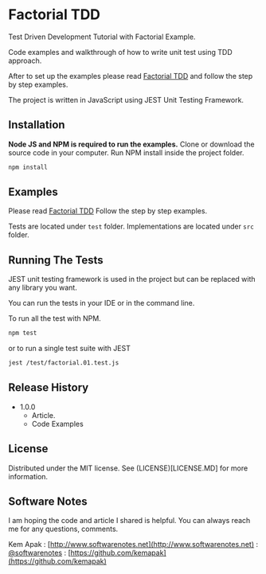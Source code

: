 # Factorial TDD

Test Driven Development Tutorial with Factorial Example.

Code examples and walkthrough of how to write unit test using TDD approach.

After to set up the examples please read [Factorial TDD](factorial-tdd.md) and follow the step by step examples.

The project is written in JavaScript using JEST Unit Testing Framework.

## Installation

**Node JS and NPM is required to run the examples.**
Clone or download the source code in your computer.
Run NPM install inside the project folder.

```sh
npm install
```

## Examples

Please read [Factorial TDD](factorial-tdd.md)
Follow the step by step examples.

Tests are located under `test` folder.
Implementations are located under `src` folder.

## Running The Tests
JEST unit testing framework is used in the project but can be replaced with any library you want.

You can run the tests in your IDE or in the command line.

To run all the test with NPM.

```sh
npm test
```

or to run a single test suite with JEST

```sh
jest /test/factorial.01.test.js
```

## Release History

* 1.0.0
	* Article.
	* Code Examples

## License
Distributed under the MIT license. See (LICENSE)[LICENSE.MD] for more information.

## Software Notes

I am hoping the code and article I shared is helpful. You can always reach me for any questions, comments.

Kem Apak
: [http://www.softwarenotes.net](http://www.softwarenotes.net)
: [@softwarenotes](https://twitter.com/softwarenotes)
: [https://github.com/kemapak](https://github.com/kemapak)



